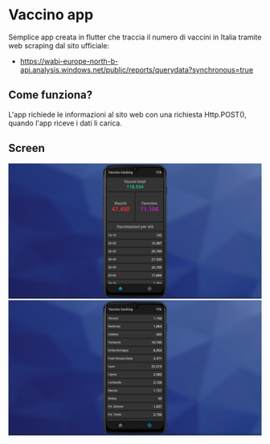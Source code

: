 # Vaccino app

Semplice app creata in flutter che traccia il numero di vaccini in Italia tramite web scraping dal sito ufficiale:
- https://wabi-europe-north-b-api.analysis.windows.net/public/reports/querydata?synchronous=true

## Come funziona?

L'app richiede le informazioni al sito web con una richiesta Http.POST(), quando l'app riceve i dati li carica.

## Screen

<img src="https://github.com/Stelk-dev/Vaccino-tracking-Italia/blob/main/screen/screen_1.png">
<img src="https://github.com/Stelk-dev/Vaccino-tracking-Italia/blob/main/screen/screen_2.png">

